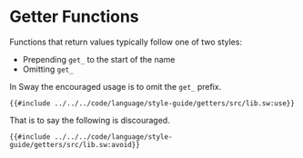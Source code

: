 # Getter Functions

Functions that return values typically follow one of two styles:

- Prepending `get_` to the start of the name
- Omitting `get_`

In Sway the encouraged usage is to omit the `get_` prefix.

```sway
{{#include ../../../code/language/style-guide/getters/src/lib.sw:use}}
```

That is to say the following is discouraged.

```sway
{{#include ../../../code/language/style-guide/getters/src/lib.sw:avoid}}
```
